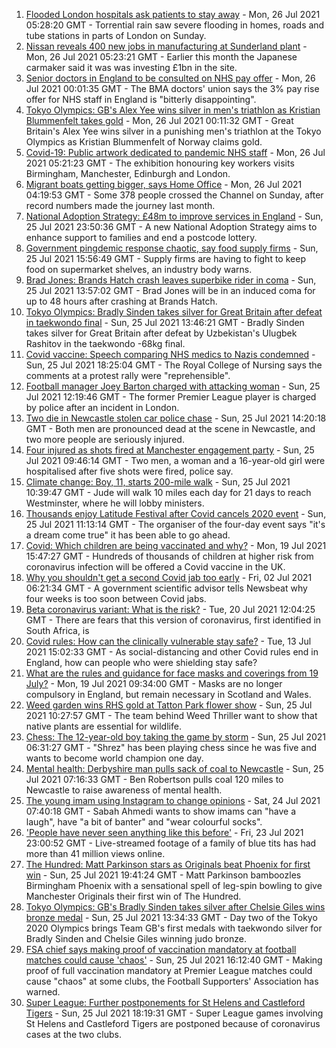 1. [Flooded London hospitals ask patients to stay away](https://www.bbc.co.uk/news/uk-57965298) - Mon, 26 Jul 2021 05:28:20 GMT - Torrential rain saw severe flooding in homes, roads and tube stations in parts of London on Sunday.
2. [Nissan reveals 400 new jobs in manufacturing at Sunderland plant](https://www.bbc.co.uk/news/uk-england-tyne-57962364) - Mon, 26 Jul 2021 05:23:21 GMT - Earlier this month the Japanese carmaker said it was was investing £1bn in the site.
3. [Senior doctors in England to be consulted on NHS pay offer](https://www.bbc.co.uk/news/uk-57964780) - Mon, 26 Jul 2021 00:01:35 GMT - The BMA doctors' union says the 3% pay rise offer for NHS staff in England is "bitterly disappointing".
4. [Tokyo Olympics: GB's Alex Yee wins silver in men's triathlon as Kristian Blummenfelt takes gold](https://www.bbc.co.uk/sport/olympics/57965589) - Mon, 26 Jul 2021 00:11:32 GMT - Great Britain's Alex Yee wins silver in a punishing men's triathlon at the Tokyo Olympics as Kristian Blummenfelt of Norway claims gold.
5. [Covid-19: Public artwork dedicated to pandemic NHS staff](https://www.bbc.co.uk/news/uk-england-birmingham-57961747) - Mon, 26 Jul 2021 05:21:23 GMT - The exhibition honouring key workers visits Birmingham, Manchester, Edinburgh and London.
6. [Migrant boats getting bigger, says Home Office](https://www.bbc.co.uk/news/uk-57966417) - Mon, 26 Jul 2021 04:19:53 GMT - Some 378 people crossed the Channel on Sunday, after record numbers made the journey last month.
7. [National Adoption Strategy: £48m to improve services in England](https://www.bbc.co.uk/news/uk-57962679) - Sun, 25 Jul 2021 23:50:36 GMT - A new National Adoption Strategy aims to enhance support to families and end a postcode lottery.
8. [Government pingdemic response chaotic, say food supply firms](https://www.bbc.co.uk/news/business-57936883) - Sun, 25 Jul 2021 15:56:49 GMT - Supply firms are having to fight to keep food on supermarket shelves, an industry body warns.
9. [Brad Jones: Brands Hatch crash leaves superbike rider in coma](https://www.bbc.co.uk/news/uk-england-kent-57963166) - Sun, 25 Jul 2021 13:57:02 GMT - Brad Jones will be in an induced coma for up to 48 hours after crashing at Brands Hatch.
10. [Tokyo Olympics: Bradly Sinden takes silver for Great Britain after defeat in taekwondo final](https://www.bbc.co.uk/sport/olympics/57963176) - Sun, 25 Jul 2021 13:46:21 GMT - Bradly Sinden takes silver for Great Britain after defeat by Uzbekistan's Ulugbek Rashitov in the taekwondo -68kg final.
11. [Covid vaccine: Speech comparing NHS medics to Nazis condemned](https://www.bbc.co.uk/news/uk-57962675) - Sun, 25 Jul 2021 18:25:04 GMT - The Royal College of Nursing says the comments at a protest rally were "reprehensible".
12. [Football manager Joey Barton charged with attacking woman](https://www.bbc.co.uk/news/uk-england-london-57960977) - Sun, 25 Jul 2021 12:19:46 GMT - The former Premier League player is charged by police after an incident in London.
13. [Two die in Newcastle stolen car police chase](https://www.bbc.co.uk/news/uk-england-tyne-57963486) - Sun, 25 Jul 2021 14:20:18 GMT - Both men are pronounced dead at the scene in Newcastle, and two more people are seriously injured.
14. [Four injured as shots fired at Manchester engagement party](https://www.bbc.co.uk/news/uk-england-manchester-57960851) - Sun, 25 Jul 2021 09:46:14 GMT - Two men, a woman and a 16-year-old girl were hospitalised after five shots were fired, police say.
15. [Climate change: Boy, 11, starts 200-mile walk](https://www.bbc.co.uk/news/uk-england-leeds-57961176) - Sun, 25 Jul 2021 10:39:47 GMT - Jude will walk 10 miles each day for 21 days to reach Westminster, where he will lobby ministers.
16. [Thousands enjoy Latitude Festival after Covid cancels 2020 event](https://www.bbc.co.uk/news/uk-england-suffolk-57960887) - Sun, 25 Jul 2021 11:13:14 GMT - The organiser of the four-day event says "it's a dream come true" it has been able to go ahead.
17. [Covid: Which children are being vaccinated and why?](https://www.bbc.co.uk/news/health-57888429) - Mon, 19 Jul 2021 15:47:27 GMT - Hundreds of thousands of children at higher risk from coronavirus infection will be offered a Covid vaccine in the UK.
18. [Why you shouldn't get a second Covid jab too early](https://www.bbc.co.uk/news/newsbeat-57682233) - Fri, 02 Jul 2021 06:21:34 GMT - A government scientific advisor tells Newsbeat why four weeks is too soon between Covid jabs.
19. [Beta coronavirus variant: What is the risk?](https://www.bbc.co.uk/news/health-55534727) - Tue, 20 Jul 2021 12:04:25 GMT - There are fears that this version of coronavirus, first identified in South Africa, is
20. [Covid rules: How can the clinically vulnerable stay safe?](https://www.bbc.co.uk/news/health-51997151) - Tue, 13 Jul 2021 15:02:33 GMT - As social-distancing and other Covid rules end in England, how can people who were shielding stay safe?
21. [What are the rules and guidance for face masks and coverings from 19 July?](https://www.bbc.co.uk/news/health-51205344) - Mon, 19 Jul 2021 09:34:00 GMT - Masks are no longer compulsory in England, but remain necessary in Scotland and Wales.
22. [Weed garden wins RHS gold at Tatton Park flower show](https://www.bbc.co.uk/news/uk-england-manchester-57961460) - Sun, 25 Jul 2021 10:27:57 GMT - The team behind Weed Thriller want to show that native plants are essential for wildlife.
23. [Chess: The 12-year-old boy taking the game by storm](https://www.bbc.co.uk/news/uk-england-london-57919082) - Sun, 25 Jul 2021 06:31:27 GMT - "Shrez" has been playing chess since he was five and wants to become world champion one day.
24. [Mental health: Derbyshire man pulls sack of coal to Newcastle](https://www.bbc.co.uk/news/uk-england-derbyshire-57915879) - Sun, 25 Jul 2021 07:16:33 GMT - Ben Robertson pulls coal 120 miles to Newcastle to raise awareness of mental health.
25. [The young imam using Instagram to change opinions](https://www.bbc.co.uk/news/uk-england-manchester-57946493) - Sat, 24 Jul 2021 07:40:18 GMT - Sabah Ahmedi wants to show imams can "have a laugh", have "a bit of banter" and "wear colourful socks".
26. ['People have never seen anything like this before'](https://www.bbc.co.uk/news/uk-england-leicestershire-57836610) - Fri, 23 Jul 2021 23:00:52 GMT - Live-streamed footage of a family of blue tits has had more than 41 million views online.
27. [The Hundred: Matt Parkinson stars as Originals beat Phoenix for first win](https://www.bbc.co.uk/sport/cricket/57964027) - Sun, 25 Jul 2021 19:41:24 GMT - Matt Parkinson bamboozles Birmingham Phoenix with a sensational spell of leg-spin bowling to give Manchester Originals their first win of The Hundred.
28. [Tokyo Olympics: GB's Bradly Sinden takes silver after Chelsie Giles wins bronze medal](https://www.bbc.co.uk/sport/olympics/57962633) - Sun, 25 Jul 2021 13:34:33 GMT - Day two of the Tokyo 2020 Olympics brings Team GB's first medals with taekwondo silver for Bradly Sinden and Chelsie Giles winning judo bronze.
29. [FSA chief says making proof of vaccination mandatory at football matches could cause 'chaos'](https://www.bbc.co.uk/sport/football/57963468) - Sun, 25 Jul 2021 16:12:40 GMT - Making proof of full vaccination mandatory at Premier League matches could cause "chaos" at some clubs, the Football Supporters' Association has warned.
30. [Super League: Further postponements for St Helens and Castleford Tigers](https://www.bbc.co.uk/sport/rugby-league/57964789) - Sun, 25 Jul 2021 18:19:31 GMT - Super League games involving St Helens and Castleford Tigers are postponed because of coronavirus cases at the two clubs.
